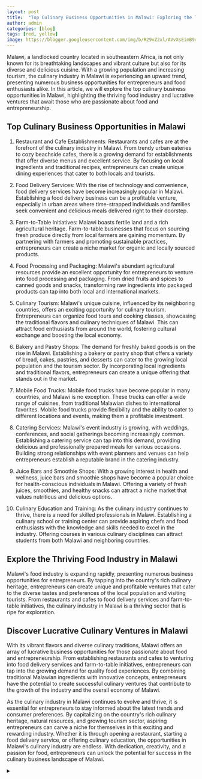 ```yaml
---
layout: post
title:  "Top Culinary Business Opportunities in Malawi: Exploring the Thriving Food Industry"
author: admin
categories: [blog]
tags: [red, yellow]
image: https://blogger.googleusercontent.com/img/b/R29vZ2xl/AVvXsEimB9rsQaEQb_5JOtHK2aaDW2OFn-aJR-N3_oI3JP9BcnGjelBZkQJ6dgTNuu64iPYfVcBj97OmSJxOW-dydcFT5tuxMQCd8Mj_gVch128gLURjSn3XtnRPyw9aWzAlAOk2GI0vf-M3jDu6R1IpP39vrlY7WNmiLEhBGVwt-qzvkbZiXxMI_cj41MdyFcE/s640/images.jpeg
---
```






<p>Malawi, a landlocked country located in southeastern Africa, is not only known for its breathtaking landscapes and vibrant culture but also for its diverse and delicious cuisine. With a growing population and increasing tourism, the culinary industry in Malawi is experiencing an upward trend, presenting numerous business opportunities for entrepreneurs and food enthusiasts alike. In this article, we will explore the top culinary business opportunities in Malawi, highlighting the thriving food industry and lucrative ventures that await those who are passionate about food and entrepreneurship.</p>
<h2>Top Culinary Business Opportunities in Malawi</h2>
<ol>
<li>
<p>Restaurant and Cafe Establishments:
Restaurants and cafes are at the forefront of the culinary industry in Malawi. From trendy urban eateries to cozy beachside cafes, there is a growing demand for establishments that offer diverse menus and excellent service. By focusing on local ingredients and traditional recipes, entrepreneurs can create unique dining experiences that cater to both locals and tourists.</p>
</li>
<li>
<p>Food Delivery Services:
With the rise of technology and convenience, food delivery services have become increasingly popular in Malawi. Establishing a food delivery business can be a profitable venture, especially in urban areas where time-strapped individuals and families seek convenient and delicious meals delivered right to their doorstep.</p>
</li>
<li>
<p>Farm-to-Table Initiatives:
Malawi boasts fertile land and a rich agricultural heritage. Farm-to-table businesses that focus on sourcing fresh produce directly from local farmers are gaining momentum. By partnering with farmers and promoting sustainable practices, entrepreneurs can create a niche market for organic and locally sourced products.</p>
</li>
<li>
<p>Food Processing and Packaging:
Malawi's abundant agricultural resources provide an excellent opportunity for entrepreneurs to venture into food processing and packaging. From dried fruits and spices to canned goods and snacks, transforming raw ingredients into packaged products can tap into both local and international markets.</p>
</li>
<li>
<p>Culinary Tourism:
Malawi's unique cuisine, influenced by its neighboring countries, offers an exciting opportunity for culinary tourism. Entrepreneurs can organize food tours and cooking classes, showcasing the traditional flavors and culinary techniques of Malawi. This can attract food enthusiasts from around the world, fostering cultural exchange and boosting the local economy.</p>
</li>
<li>
<p>Bakery and Pastry Shops:
The demand for freshly baked goods is on the rise in Malawi. Establishing a bakery or pastry shop that offers a variety of bread, cakes, pastries, and desserts can cater to the growing local population and the tourism sector. By incorporating local ingredients and traditional flavors, entrepreneurs can create a unique offering that stands out in the market.</p>
</li>
<li>
<p>Mobile Food Trucks:
Mobile food trucks have become popular in many countries, and Malawi is no exception. These trucks can offer a wide range of cuisines, from traditional Malawian dishes to international favorites. Mobile food trucks provide flexibility and the ability to cater to different locations and events, making them a profitable investment.</p>
</li>
<li>
<p>Catering Services:
Malawi's event industry is growing, with weddings, conferences, and social gatherings becoming increasingly common. Establishing a catering service can tap into this demand, providing delicious and professionally prepared meals for various occasions. Building strong relationships with event planners and venues can help entrepreneurs establish a reputable brand in the catering industry.</p>
</li>
<li>
<p>Juice Bars and Smoothie Shops:
With a growing interest in health and wellness, juice bars and smoothie shops have become a popular choice for health-conscious individuals in Malawi. Offering a variety of fresh juices, smoothies, and healthy snacks can attract a niche market that values nutritious and delicious options.</p>
</li>
<li>
<p>Culinary Education and Training:
As the culinary industry continues to thrive, there is a need for skilled professionals in Malawi. Establishing a culinary school or training center can provide aspiring chefs and food enthusiasts with the knowledge and skills needed to excel in the industry. Offering courses in various culinary disciplines can attract students from both Malawi and neighboring countries.</p>
</li>
</ol>
<h2>Explore the Thriving Food Industry in Malawi</h2>
<p>Malawi's food industry is expanding rapidly, presenting numerous business opportunities for entrepreneurs. By tapping into the country's rich culinary heritage, entrepreneurs can create unique and profitable ventures that cater to the diverse tastes and preferences of the local population and visiting tourists. From restaurants and cafes to food delivery services and farm-to-table initiatives, the culinary industry in Malawi is a thriving sector that is ripe for exploration.</p>
<h2>Discover Lucrative Culinary Ventures in Malawi</h2>
<p>With its vibrant flavors and diverse culinary traditions, Malawi offers an array of lucrative business opportunities for those passionate about food and entrepreneurship. From establishing restaurants and cafes to venturing into food delivery services and farm-to-table initiatives, entrepreneurs can tap into the growing demand for quality food experiences. By combining traditional Malawian ingredients with innovative concepts, entrepreneurs have the potential to create successful culinary ventures that contribute to the growth of the industry and the overall economy of Malawi.</p>
<p>As the culinary industry in Malawi continues to evolve and thrive, it is essential for entrepreneurs to stay informed about the latest trends and consumer preferences. By capitalizing on the country's rich culinary heritage, natural resources, and growing tourism sector, aspiring entrepreneurs can carve a niche for themselves in this exciting and rewarding industry. Whether it is through opening a restaurant, starting a food delivery service, or offering culinary education, the opportunities in Malawi's culinary industry are endless. With dedication, creativity, and a passion for food, entrepreneurs can unlock the potential for success in the culinary business landscape of Malawi.</p>

<details><summary></summary>
<a id="show_id" onclick="document.getElementById('spoiler_id').style.display=''; document.getElementById('show_id').style.display='none';"></a><span id="spoiler_id" style="display: none;"><a class="link" onclick="document.getElementById('spoiler_id').style.display='none'; document.getElementById('show_id').style.display='';"></a>
<div style="background-color: rgba(0, 0, 0, 0); margin: 1px;">
<div class="smallfont"><i><span style="font-size: 16px; font-weight: bold; margin-right: 3px;"></span></i><input onclick="if (this.parentNode.parentNode.getElementsByTagName('div')[1].getElementsByTagName('div')[0].style.display != '') { this.parentNode.parentNode.getElementsByTagName('div')[1].getElementsByTagName('div')[0].style.display = ''; this.innerText = ''; this.value = 'Hide'; } else { this.parentNode.parentNode.getElementsByTagName('div')[1].getElementsByTagName('div')[0].style.display = 'none'; this.innerText = ''; this.value = 'new posts'; }" style="background-color: #00000000; font-size: 16px; width: auto;" type="button" value="new posts" />
</div>
<div class="alt2" style="background-color: rgba(255, 255, 255, 0); margin: 0px; padding: 0px;">
<div style="display: none;" loading="lazy"><p>

 
hhhh7j
🌱서주
relax_0923 
relax_0923
이소영
la.luvlove 
la.luvlove
la.luvlove
jini__0227 
jini__0227
𝐉𝐈𝐍𝐈 [𝕃𝕚𝕟𝕖 𝕋𝕒𝕟𝕟𝕚𝕟𝕘 & 𝕎𝕒𝕩𝕚𝕟𝕘] 대표
sommungchi__i 
sommungchi__i
0u0won 
0u0won
🤘히원스🤘| 잠실 석촌호수
lovelink_8 
lovelink_8
🦋
__bibi_x 
__bibi_x
스윗비🖤
yun198 
yun198
YUNA 유나💜
jleej0129 
jleej0129
이재이
the1and_only__ 
the1and_only__
beginnnng 
beginnnng
𝒹𝒶 𝓌𝑜𝑜𝓃
romi.fit 
romi.fit
신새롬 Shin Sae Rom 🇰🇷
mercibody 
mercibody
메르시바디 필라테스 MERCIBODY
j.suran 
j.suran
정수란
jessicak_smile 
jessicak_smile
강 명은
pilates_sung_hee 
pilates_sung_hee
yeajin_1217 
yeajin_1217
예진
lee_so0810 
lee_so0810
D͙A͙Y͙A͙
gigi_kyle_l 
gigi_kyle_l
Gigi kyle 🇰🇷🇻🇳
seohui35 
seohui35
서희
min_tness 
min_tness
민트니스  민정 | 힙업 전문가 | 프라이빗PT | 한남동PT | 한남동필라테스
immzoo 
immzoo
MJ
168.7rm 
168.7rm
ʀᴜᴍɪ 김아름
_sunheekimm 
_sunheekimm
김선희   Sunny Kim
lo9ve8r01s 
lo9ve8r01s
혜빈 HyeBin
l.soyou 
l.soyou
소유
chaae.rin 
chaae.rin
𝙲𝚑𝚊𝚎𝚛𝚒𝚗
ceunee 
ceunee
유다솜
watasiyoon 
watasiyoon
Angela kim
seoaxx 
seoaxx
min_young777 
min_young777
임민영
min_seo_hee 
min_seo_hee
민서희🇰🇷
____yeondubu 
____yeondubu
🇰🇷🇨🇳 연두부 豆豆腐💚💚
si_young_ha 
si_young_ha
Korea model 하시영❣️
daondaonhae 
daondaonhae
김다온
la__young 
la__young
김라영
jinhajin7 
jinhajin7
진하진
s_ylll 
s_ylll
박 선영
sozonii 
sozonii
소정
da2__da 
da2__da
금손 남편이 찍어주는 원피치 일상🍑
mail.summer 
mail.summer
ifwonder_ 
ifwonder_
엘린•𝒾𝒻𝓌𝑜𝓃𝒹𝑒𝓇 이프원더🕊
_ssunnii_ 
_ssunnii_
🔐
chae__jjung 
chae__jjung
한 채정
idler.bin 
idler.bin
이 채빈
sooooo_0321 
sooooo_0321
오혜수 Hyesoo Oh 🇰🇷
helenwoooo 
helenwoooo
Helen Woo 우아영 🇰🇷
jiwon_kkim 
jiwon_kkim
Jiwon Kim
mirumik 
mirumik
➕ 김유림 ➕
lovellau_ 
lovellau_
장유주
_jinuary_ 
_jinuary_
지뉴어리˚₊·—̳͟͞͞♡
l.o.v.e.w.o.n 
l.o.v.e.w.o.n
ICE PASTEL 아이스파스텔
_lisian__thus 
_lisian__thus
April 은겸
y0uzin 
y0uzin
Jang Yujin
_wwwon_ 
_wwwon_
김채채
chaeyoon.93 
chaeyoon.93
Model 민채윤 Myn Chaeyoon 闵蔡允
haeny_gram 
haeny_gram
🇰🇷 MODEL 이소현
__itsyoo 
__itsyoo
✩ ITSYOO ✩
sso.0107 
sso.0107
sohyun park💚
glass_le 
glass_le
율율. Glass.lee
cr1201b 
cr1201b
채련💕
junglnside 
junglnside
Kylie
epoching 
epoching
Michelle Kim 🇰🇷
sjonly__ 
sjonly__
서진온니｜온니큐 퍼스널 스타일랩
bywonyy 
bywonyy
x.tikitaka 
x.tikitaka
💋𝓜𝓲𝔂𝓪
172page_ 
172page_
sᴜᴀ ◡̈
nana__luv__ 
nana__luv__
소이
bominism71 
bominism71
🍋
dian__ji.eun 
dian__ji.eun
D i A N _ 디안
soodalgeem 
soodalgeem
김수정
pongnim_c 
pongnim_c
퐁님씨.💎
chu_obabe 
chu_obabe
오채원• Chaewon Oh
ko_smos_ 
ko_smos_
Ko Eun Byeol
leechaebi 
leechaebi
이채비
uuuh_a 
uuuh_a
은유화
choicoco__ 
choicoco__
초이코코💕
p.i.n.k02 
p.i.n.k02
쁜홍 baby pink
ririlee.r 
ririlee.r
🤎
kim.shony 
kim.shony
𒅌
viesuzami 
viesuzami
jagerachel 
jagerachel
Rachel Jager
iam__hyojin 
iam__hyojin
김효진
s2ih_yun 
s2ih_yun
이시현
_rubi_woo_ 
_rubi_woo_
루비우🧸🤎 육아 •소통 •아기코디
peach.sugar__ 
peach.sugar__
피치🍑
gomeanz 
gomeanz
민
hi_jju 
hi_jju
hipzzzy 
hipzzzy
핏 더 라운지 | 송도 𝑷𝑻 | 송도피티샵
imyouramy_ 
imyouramy_
amy
memoriesofsummer___ 
memoriesofsummer___
박은영☀️🏝🐬박햇님
s_o_____2 
s_o_____2
jcy.vv 
jcy.vv
睬永 𝐜𝐡𝐚𝐞 𝐲𝐨𝐮𝐧𝐠 𝐉𝐚𝐧𝐠
_ji._ji 
_ji._ji
지지 Jiji
seol_ah_s 
seol_ah_s
송 설아
j1ns1m 
j1ns1m
심 하진
lucky___.star 
lucky___.star
jeondami.channel 
jeondami.channel
한유진
wanna._b 
wanna._b
Bora Kim
pink_hannaaa 
pink_hannaaa
김한나
cxochxxe 
cxochxxe
초초ᰔ
ruvely0624 
ruvely0624
(^ㅅ^)
ahrin2 
ahrin2
이아린💋 Ahrin
moon_pilates_ 
moon_pilates_
대한PITA협회 대표 : 문지애
seulkk_iii 
seulkk_iii
슬기
ssom2ing 
ssom2ing
솜이🐰🇰🇷
jh._.kkkk 
jh._.kkkk
지 해🦄
kosowon 
kosowon
고소원
deulll_ 
deulll_
정버들 | Beo deul Jeong
xosebbuxx 
xosebbuxx
먹짱 오세쁘
sxxjin__ly 
sxxjin__ly
𝒥𝒾𝒩𝒾
yelinnii 
yelinnii
이예린  위드더문 ☾
arxxmg 
arxxmg
아르몽
lovelypaqua 
lovelypaqua
QUA 쿠아
pinkbabyxu 
pinkbabyxu
슈 ㅇㅣ🤍
jj.wonkyung 
jj.wonkyung
장원경 Jang Wonkyung 🇰🇷
lazysundays2 
lazysundays2
은서
hxoxun 
hxoxun
dayeon0107 
dayeon0107
이다연
maroxxi__ 
maroxxi__
𝓜𝓐𝓡𝓞 ̊₊✯͡
jxxiumei 
jxxiumei
charming._.k 
charming._.k
갱스타그램🏋️‍♀️
dasom.heo 
dasom.heo
러브허(Love Heo)
byunahyeong 
byunahyeong
아히
2songsong2 
2songsong2
🌸내마음은 늘 봄🌸
pilaming 
pilaming
알라밍🍒
alice__fit 
alice__fit
앨리스 🔮
sun._.minii 
sun._.minii
sol2nara_ 
sol2nara_
솔2언니😘
___velyy___ 
___velyy___
Vely Kim
ju.hyuun 
ju.hyuun
JU HYUN
so._.mi3_2 
so._.mi3_2
sg_yeon 
sg_yeon
Ji Yeon
lee____bora 
lee____bora
B O R A
ysl.818 
ysl.818
예솔 yesol
queseraseraxx 
queseraseraxx
soosookimm 
soosookimm
min.bv 
min.bv
민블리
163.48___ 
163.48___
인디언니 / 찰떡mom🇰🇷(KOR)
controlshifti 
controlshifti
0chimom 
0chimom
썸머원장
m_xong.16 
m_xong.16
민꽁츄-❤︎
bella_geena 
bella_geena
Bellageena
ddocksoony 
ddocksoony
가온
choi__ri 
choi__ri
❤
knr_0413 
knr_0413
내린
___khj___ 
___khj___
김효진
a12486 
a12486
한지나
o.roraa 
o.roraa
한 나나 • BLANDICE Han Nana🌺
chung____ah 
chung____ah
청🫧ㅏ💕
i_na0912 
i_na0912
송이나 🇰🇷
kkmmmkk 
kkmmmkk
강경민
yekooooong 
yekooooong
Ye kong エコン
dasom_lovely 
dasom_lovely
다솜(순 우리말"사랑”)
jisamss 
jisamss
지삼
bn_hj__ 
bn_hj__
🩵 햄진 🩵
bj_yena 
bj_yena
이윤정
1995.mj 
1995.mj
박민정
2silverrainn 
2silverrainn
Eunbi Lee / 이은비
daani._.e 
daani._.e
트레이너 다니 | •남부터미널pt •다이어트 •통증개선
jiseon_tv 
jiseon_tv
🔒
j_ssoohh 
j_ssoohh
전소현
_ghyun__ 
_ghyun__
지현
__jayonii 
__jayonii
김자연 DANCE FITNESS ICON💃🎶
hyo_1013 
hyo_1013
김효정 Hyojung Kim IFBB PRO
summerdays_____ 
summerdays_____
러빙더썸머데이즈💕
joengyun 
joengyun
정윤
haxng 
haxng
박하영
chayoo_jin 
chayoo_jin
차유진(차차)/프리랜서모델
vivamoon 
vivamoon
채 은
haneuddeum 
haneuddeum
한으뜸
an.seo.rin 
an.seo.rin
안서린 #Model #DJ SEORIN 🇰🇷 (KOR)
jessie_ca_x 
jessie_ca_x
정인
yoojiiii91 
yoojiiii91
𝓜𝓸𝓭𝓮𝓵 𝓨𝓞𝓞 𝓙𝓘
r0s8y_ 
r0s8y_
‘Rossy’
vastcharm 
vastcharm
바참언니  나영
banhaejji_ 
banhaejji_
반해찌 beauty
babyssom 
babyssom
𝘽𝙖𝙗𝙮𝙨𝙨𝙤𝙢 베비쏨💗
rani_0513 
rani_0513
주 란 ღ
barbie_yujoo 
barbie_yujoo
바비유주💕 ʙᴀʀʙɪᴇ_ʏᴜᴊᴏᴏ 🇰🇷🇺🇸
mini__yoo 
mini__yoo
ｙｏｏｓｅｏｎ
mlnxxu 
mlnxxu
violetsugarbaby 
violetsugarbaby
아나운서 김나정
son0525 
son0525
손주언
yu._.mei 
yu._.mei
❥ 유메이
12_jelly 
12_jelly
22.12.03 💍🤍
1991rg 
1991rg
사랑스러운  김사랑♡
hyomini_ 
hyomini_
효미니🌹
_07.10__ 
_07.10__
혜리
wonne0713 
wonne0713
김지원 Kim Jiwon
honey._.b 
honey._.b
DANBI ♥
eungeevely 
eungeevely
은지
jolingsu 
jolingsu
Barbie
jj_2go 
jj_2go
so1_hana 
so1_hana
𝕂𝕖𝕝𝕝𝕚𝕖(켈리)
love.ri__ 
love.ri__
🔐
____u1220 
____u1220
이유비
__w.oni_ 
__w.oni_
유부워니👰🏻‍♀️
dal.ji 
dal.ji
文智愉 ☾
520v3000 
520v3000
Vivi🐈
wlgus2qh 
wlgus2qh
안지현🇰🇷 ♯₁｜Ji Hyun An｜安芝儇 ♯₂
an____hjj 
an____hjj
블랑드제이
shabet_serri 
shabet_serri
세리
luv__j_i_n 
luv__j_i_n
𝒮𝑒 𝒿𝒾𝓃
lz_lisian 
lz_lisian
AFTERGLOW
daa___yun 
daa___yun
Dayun K
nn_yun_s 
nn_yun_s
VIVIDEL 윤서












</p></div></div></div></span>

</details>




